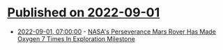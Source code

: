 # [Published on 2022-09-01](index.md)

* [2022-09-01, 07:00:00](https://science.slashdot.org/story/22/08/31/234245/nasas-perseverance-mars-rover-has-made-oxygen-7-times-in-exploration-milestone?utm_source=rss1.0mainlinkanon&utm_medium=feed) - [NASA's Perseverance Mars Rover Has Made Oxygen 7 Times In Exploration Milestone](https://science.slashdot.org/story/22/08/31/234245/nasas-perseverance-mars-rover-has-made-oxygen-7-times-in-exploration-milestone?utm_source=rss1.0mainlinkanon&utm_medium=feed)
